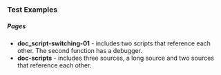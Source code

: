 ### Test Examples

##### Pages
* **doc_script-switching-01** - includes two scripts that reference each other. The second function has a debugger.
* **doc-scripts** - includes three sources, a long source and two sources that reference each other.

